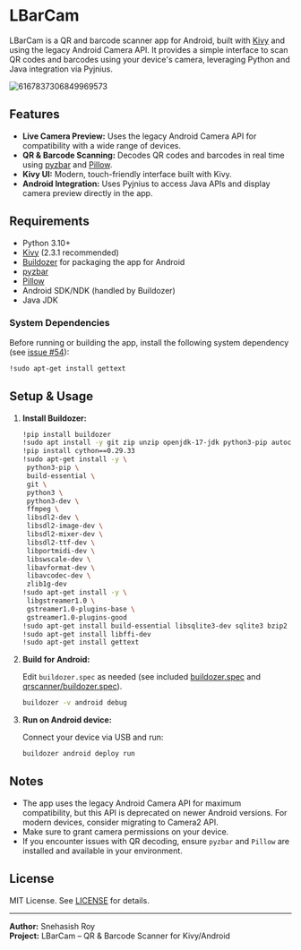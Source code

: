 # LBarCam

LBarCam is a QR and barcode scanner app for Android, built with [Kivy](https://kivy.org/) and using the legacy Android Camera API. It provides a simple interface to scan QR codes and barcodes using your device's camera, leveraging Python and Java integration via Pyjnius.

![6167837306849969573](https://github.com/user-attachments/assets/2f47c720-326f-4cda-9d39-e07aff7cfe77)

## Features

- **Live Camera Preview:** Uses the legacy Android Camera API for compatibility with a wide range of devices.
- **QR & Barcode Scanning:** Decodes QR codes and barcodes in real time using [pyzbar](https://github.com/NaturalHistoryMuseum/pyzbar) and [Pillow](https://python-pillow.org/).
- **Kivy UI:** Modern, touch-friendly interface built with Kivy.
- **Android Integration:** Uses Pyjnius to access Java APIs and display camera preview directly in the app.

## Requirements

- Python 3.10+
- [Kivy](https://kivy.org/) (2.3.1 recommended)
- [Buildozer](https://github.com/kivy/buildozer) for packaging the app for Android
- [pyzbar](https://github.com/NaturalHistoryMuseum/pyzbar)
- [Pillow](https://python-pillow.org/)
- Android SDK/NDK (handled by Buildozer)
- Java JDK

### System Dependencies

Before running or building the app, install the following system dependency (see [issue #54](https://github.com/kivy-garden/zbarcam/issues/54)):

```sh
!sudo apt-get install gettext
```

## Setup & Usage

1. **Install Buildozer:**

   ```sh
   !pip install buildozer
   !sudo apt install -y git zip unzip openjdk-17-jdk python3-pip autoconf libtool pkg-config zlib1g-dev libncurses5-dev libncursesw5-dev libtinfo5 cmake libffi-dev libssl-dev
   !pip install cython==0.29.33
   !sudo apt-get install -y \
    python3-pip \
    build-essential \
    git \
    python3 \
    python3-dev \
    ffmpeg \
    libsdl2-dev \
    libsdl2-image-dev \
    libsdl2-mixer-dev \
    libsdl2-ttf-dev \
    libportmidi-dev \
    libswscale-dev \
    libavformat-dev \
    libavcodec-dev \
    zlib1g-dev
   !sudo apt-get install -y \
    libgstreamer1.0 \
    gstreamer1.0-plugins-base \
    gstreamer1.0-plugins-good
   !sudo apt-get install build-essential libsqlite3-dev sqlite3 bzip2 libbz2-dev zlib1g-dev libssl-dev openssl libgdbm-dev libgdbm-compat-dev liblzma-dev libreadline-dev libncursesw5-dev libffi-dev uuid-dev libffi7
   !sudo apt-get install libffi-dev
   !sudo apt-get install gettext
   ```


2. **Build for Android:**

   Edit `buildozer.spec` as needed (see included [buildozer.spec](buildozer.spec) and [qrscanner/buildozer.spec](qrscanner/buildozer.spec)).

   ```sh
   buildozer -v android debug
   ```

5. **Run on Android device:**

   Connect your device via USB and run:

   ```sh
   buildozer android deploy run
   ```


## Notes

- The app uses the legacy Android Camera API for maximum compatibility, but this API is deprecated on newer Android versions. For modern devices, consider migrating to Camera2 API.
- Make sure to grant camera permissions on your device.
- If you encounter issues with QR decoding, ensure `pyzbar` and `Pillow` are installed and available in your environment.

## License

MIT License. See [LICENSE](LICENSE) for details.

---

**Author:** Snehasish Roy  
**Project:** LBarCam – QR & Barcode Scanner for Kivy/Android
